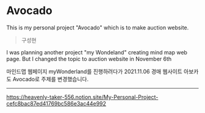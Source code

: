 # Avocado
This is my personal project "Avocado" which is to make auction website.
> 구성현

I was planning another project "my Wondeland" creating mind map web page. 
But I changed the topic to auction website in November 6th

마인드맵 웹페이지 myWonderland를 진행하려다가 
2021.11.06 경매 웹사이트 아보카도 Avocado로 주제를 변경했습니다.

<hr>

https://heavenly-taker-556.notion.site/My-Personal-Project-cefc8bac87ed41769bc586e3ac44e992